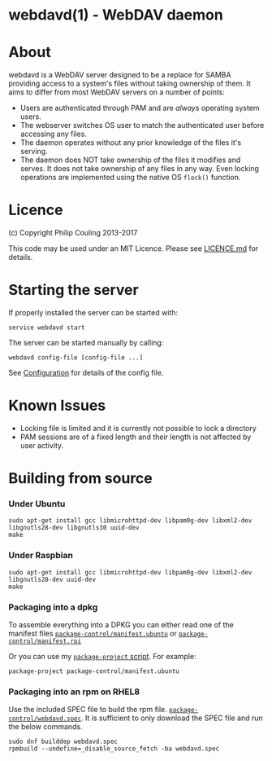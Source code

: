 # webdavd(1) - WebDAV daemon

# About

webdavd is a WebDAV server designed to be a replace for SAMBA providing access to a system's files without taking ownership of them.  It aims to differ from most WebDAV servers on a number of points:

 - Users are authenticated through PAM and are *always* operating system users.
 - The webserver switches OS user to match the authenticated user before accessing any files.
 - The daemon operates without any prior knowledge of the files it's serving.  
 - The daemon does NOT take ownership of the files it modifies and serves. It does not take ownership of any files in any way.  Even locking operations are implemented using the native OS `flock()` function.

# Licence

(c) Copyright Philip Couling 2013-2017

This code may be used under an MIT Licence.  Please see [LICENCE.md](LICENCE.md) for details.
#  Starting the server

If properly installed the server can be started with:

    service webdavd start

The server can be started manually by calling:

    webdavd config-file [config-file ...]
    
See [Configuration](Configuration.md) for details of the config file.

# Known Issues

 - Locking file is limited and it is currently not possible to lock a directory
 - PAM sessions are of a fixed length and their length is not affected by user activity.
 
# Building from source

### Under Ubuntu

    sudo apt-get install gcc libmicrohttpd-dev libpam0g-dev libxml2-dev libgnutls28-dev libgnutls30 uuid-dev
    make

### Under Raspbian

    sudo apt-get install gcc libmicrohttpd-dev libpam0g-dev libxml2-dev libgnutls28-dev uuid-dev
    make

### Packaging into a dpkg

To assemble everything into a DPKG you can either read one of the manifest files [`package-control/manifest.ubuntu`](package-control/manifest.ubuntu) or [`package-control/manifest.rpi`](package-control/manifest.rpi)

Or you can use my [`package-project` script](https://github.com/couling/DpkgBuildTools).  For example:

    package-project package-control/manifest.ubuntu

### Packaging into an rpm on RHEL8

Use the included SPEC file to build the rpm file. [`package-control/webdavd.spec`](package-control/webdavd.spec). It is sufficient to only download the SPEC file and run the below commands.

    sudo dnf builddep webdavd.spec
    rpmbuild --undefine=_disable_source_fetch -ba webdavd.spec

